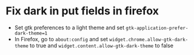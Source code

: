 # Fix dark in put fields in firefox

- Set gtk preferences to a light theme and set `gtk-application-prefer-dark-theme=1`
- In Firefox, go to `about:config` and set `widget.chrome.allow-gtk-dark-theme` to true and `widget.content.allow-gtk-dark-theme` to false
